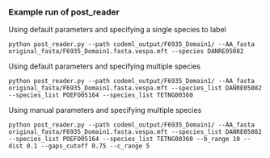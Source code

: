 ### Example run of post_reader

Using default parameters and specifying a single species to label

```Shell
python post_reader.py --path codeml_output/F6935_Domain1/ --AA_fasta original_fasta/F6935_Domain1.fasta.vespa.mft --species DANRE05082
```

Using default parameters and specifying multiple species

```Shell
python post_reader.py --path codeml_output/F6935_Domain1/ --AA_fasta original_fasta/F6935_Domain1.fasta.vespa.mft --species_list DANRE05082 --species_list POEFO05164 --species_list TETNG00360
```

Using manual parameters and specifying multiple species

```Shell
python post_reader.py --path codeml_output/F6935_Domain1/ --AA_fasta original_fasta/F6935_Domain1.fasta.vespa.mft --species_list DANRE05082 --species_list POEFO05164 --species_list TETNG00360 --b_range 10 --dist 0.1 --gaps_cutoff 0.75 --c_range 5
```
